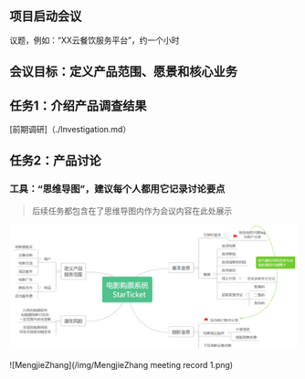 ## 项目启动会议

议题，例如：“XX云餐饮服务平台”，约一个小时

## 会议目标：定义产品范围、愿景和核心业务

## 任务1：介绍产品调查结果

[前期调研]（./Investigation.md）

## 任务2：产品讨论 

### 工具：“思维导图”，建议每个人都用它记录讨论要点 

> 后续任务都包含在了思维导图内作为会议内容在此处展示

![HanxuZhao](/img/HanxuZhao_meeting_record_1.png)

![MengjieZhang](/img/MengjieZhang meeting record 1.png)

